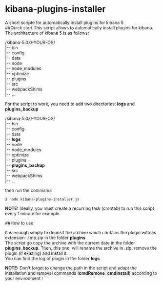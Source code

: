 # kibana-plugins-installer
A short scripte for automatically install plugins for kibana 5   
##Quick start
This script allows to automatically install plugins for kibana. The architecture of kibana 5 is as follows:

/kibana-5.0.0-YOUR-OS/   
|-- bin   
|-- config   
|-- data   
|-- node   
|-- node_modules   
|-- optimize   
|-- plugins   
|-- src   
|-- webpackShims   
|-- ...   

For the script to work, you need to add two directories: **logs** and **plugins_backup** 

/kibana-5.0.0-YOUR-OS/   
|-- bin   
|-- config   
|-- data   
|-- **logs**   
|-- node   
|-- node_modules   
|-- optimize   
|-- plugins  
|-- **plugins_backup**   
|-- src   
|-- webpackShims   
|-- ...   

then run the command:   

`$ node kibana-plugins-installer.js`   

**NOTE:** Ideally, you must create a recurring task (crontab) to run this script every 1 minute for example.

##How to use

It is enough simply to deposit the archive which contains the plugin with as extension: .tmp.zip in the folder **plugins**   
The script go copy the archive with the current date in the folder **plugins_backup**. Then, this one, will rename the archive in .zip, remove the plugin (if existing) and install it.   
You can find the log of plugin in the folder **logs**

**NOTE:** Don't forget to change the path in the script and adapt the installation and removal commands (**cmdRemove**, **cmdInstall**) according to your environment !


